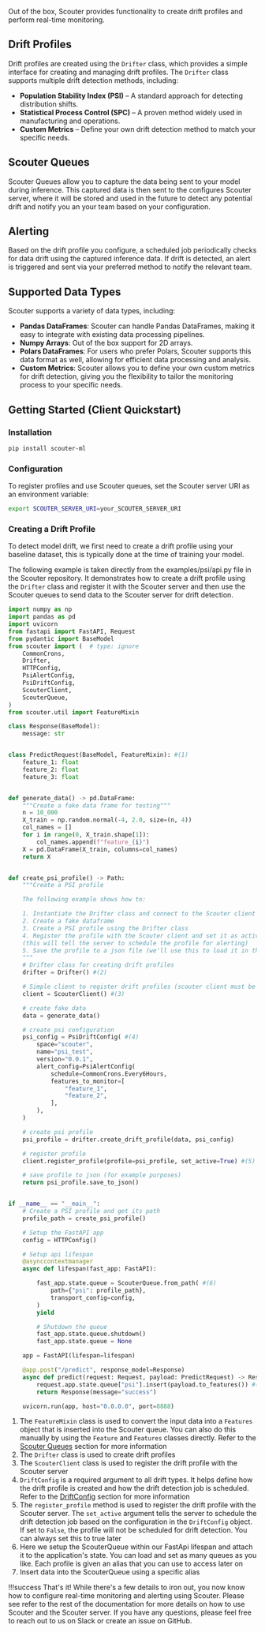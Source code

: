 Out of the box, Scouter provides functionality to create drift profiles and perform real-time monitoring. 

## Drift Profiles

Drift profiles are created using the `Drifter` class, which provides a simple interface for creating and managing drift profiles. The `Drifter` class supports multiple drift detection methods, including:
- **Population Stability Index (PSI)** – A standard approach for detecting distribution shifts.
- **Statistical Process Control (SPC)** – A proven method widely used in manufacturing and operations.
- **Custom Metrics** – Define your own drift detection method to match your specific needs.

## Scouter Queues
Scouter Queues allow you to capture the data being sent to your model during inference. This captured data is then sent to the configures Scouter server, where it will be stored and used in the future to detect any potential drift and notify you an your team based on your configuration.

## Alerting
Based on the drift profile you configure, a scheduled job periodically checks for data drift using the captured inference data. If drift is detected, an alert is triggered and sent via your preferred method to notify the relevant team.

## Supported Data Types
Scouter supports a variety of data types, including:
- **Pandas DataFrames**: Scouter can handle Pandas DataFrames, making it easy to integrate with existing data processing pipelines.
- **Numpy Arrays**: Out of the box support for 2D arrays.
- **Polars DataFrames**: For users who prefer Polars, Scouter supports this data format as well, allowing for efficient data processing and analysis.
- **Custom Metrics**: Scouter allows you to define your own custom metrics for drift detection, giving you the flexibility to tailor the monitoring process to your specific needs.

## Getting Started (Client Quickstart)

### **Installation**

```bash
pip install scouter-ml
```

### **Configuration**
To register profiles and use Scouter queues, set the Scouter server URI as an environment variable:

```bash
export SCOUTER_SERVER_URI=your_SCOUTER_SERVER_URI
```

### Creating a Drift Profile

To detect model drift, we first need to create a drift profile using your baseline dataset, this is typically done at the time of training your model.

The following example is taken directly from the examples/psi/api.py file in the Scouter repository. It demonstrates how to create a drift profile using the `Drifter` class and register it with the Scouter server and then use the Scouter queues to send data to the Scouter server for drift detection.

```python
import numpy as np
import pandas as pd
import uvicorn
from fastapi import FastAPI, Request
from pydantic import BaseModel
from scouter import (  # type: ignore
    CommonCrons,
    Drifter,
    HTTPConfig,
    PsiAlertConfig,
    PsiDriftConfig,
    ScouterClient,
    ScouterQueue,
)
from scouter.util import FeatureMixin

class Response(BaseModel):
    message: str


class PredictRequest(BaseModel, FeatureMixin): #(1)
    feature_1: float
    feature_2: float
    feature_3: float


def generate_data() -> pd.DataFrame:
    """Create a fake data frame for testing"""
    n = 10_000
    X_train = np.random.normal(-4, 2.0, size=(n, 4))
    col_names = []
    for i in range(0, X_train.shape[1]):
        col_names.append(f"feature_{i}")
    X = pd.DataFrame(X_train, columns=col_names)
    return X


def create_psi_profile() -> Path:
    """Create a PSI profile

    The following example shows how to:

    1. Instantiate the Drifter class and connect to the Scouter client
    2. Create a fake dataframe
    3. Create a PSI profile using the Drifter class
    4. Register the profile with the Scouter client and set it as active
    (this will tell the server to schedule the profile for alerting)
    5. Save the profile to a json file (we'll use this to load it in the api for demo purposes)
    """
    # Drifter class for creating drift profiles
    drifter = Drifter() #(2)

    # Simple client to register drift profiles (scouter client must be running)
    client = ScouterClient() #(3)

    # create fake data
    data = generate_data()

    # create psi configuration
    psi_config = PsiDriftConfig( #(4)
        space="scouter",
        name="psi_test",
        version="0.0.1",
        alert_config=PsiAlertConfig(
            schedule=CommonCrons.Every6Hours,
            features_to_monitor=[
                "feature_1",
                "feature_2",
            ],
        ),
    )

    # create psi profile
    psi_profile = drifter.create_drift_profile(data, psi_config)

    # register profile
    client.register_profile(profile=psi_profile, set_active=True) #(5)

    # save profile to json (for example purposes)
    return psi_profile.save_to_json()


if __name__ == "__main__":
    # Create a PSI profile and get its path
    profile_path = create_psi_profile()

    # Setup the FastAPI app
    config = HTTPConfig()

    # Setup api lifespan
    @asynccontextmanager
    async def lifespan(fast_app: FastAPI):

        fast_app.state.queue = ScouterQueue.from_path( #(6)
            path={"psi": profile_path},
            transport_config=config,
        )
        yield

        # Shutdown the queue
        fast_app.state.queue.shutdown()
        fast_app.state.queue = None

    app = FastAPI(lifespan=lifespan)

    @app.post("/predict", response_model=Response)
    async def predict(request: Request, payload: PredictRequest) -> Response:
        request.app.state.queue["psi"].insert(payload.to_features()) #(7)
        return Response(message="success")

    uvicorn.run(app, host="0.0.0.0", port=8888)
```

1. The `FeatureMixin` class is used to convert the input data into a `Features` object that is inserted into the Scouter queue. You can also do this manually by using the `Feature` and `Features` classes directly. Refer to the [Scouter Queues](#) section for more information
2. The `Drifter` class is used to create drift profiles
3. The `ScouterClient` class is used to register the drift profile with the Scouter server
4. `DriftConfig` is a required argument to all drift types. It helps define how the drift profile is created and how the drift detection job is scheduled. Refer to the [DriftConfig](#) section for more information
5. The `register_profile` method is used to register the drift profile with the Scouter server. The `set_active` argument tells the server to schedule the drift detection job based on the configuration in the `DriftConfig` object. If set to `False`, the profile will not be scheduled for drift detection. You can always set this to true later
6. Here we setup the ScouterQueue within our FastApi lifespan and attach it to the application's state. You can load and set as many queues as you like. Each profile is given an alias that you can use to access later on
7. Insert data into the ScouterQueue using a specific alias

!!!success
    That's it! While there's a few details to iron out, you now know how to configure real-time monitoring and alerting using Scouter. Please see refer to the rest of the documentation for more details on how to use Scouter and the Scouter server. If you have any questions, please feel free to reach out to us on Slack or create an issue on GitHub.